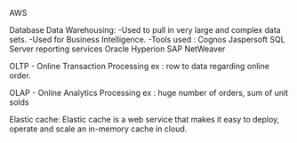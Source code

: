 AWS

Database
Data Warehousing:
-Used to pull in very large and complex data sets.
-Used for Business Intelligence.
-Tools used :
Cognos
Jaspersoft
SQL Server reporting services
Oracle Hyperion
SAP NetWeaver

OLTP - Online Transaction Processing
ex : row to data regarding online order.

OLAP - Online Analytics Processing
ex : huge number of orders, sum of unit solds

Elastic cache:
Elastic cache is a web service that makes it easy to deploy, operate and scale an in-memory cache in cloud.
